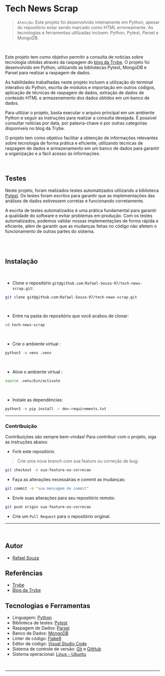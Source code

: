 # Tech News Scrap

> `Atenção`: Este projeto foi desenvolvido inteiramente em Python, apesar do repositório estar sendo marcado como HTML erroneamente. As tecnologias e ferramentas utilizadas incluem: Python, Pytest, Parsel e MongoDB.

<br>

Este projeto tem como objetivo permitir a consulta de notícias sobre tecnologia obtidas através da raspagem do [blog da Trybe](https://blog.betrybe.com/). O projeto foi desenvolvido em Python, utilizando as bibliotecas Pytest, MongoDB e Parsel para realizar a raspagem de dados.

As habilidades trabalhadas neste projeto incluem a utilização do terminal interativo do Python, escrita de módulos e importação em outros códigos, aplicação de técnicas de raspagem de dados, extração de dados de conteúdo HTML e armazenamento dos dados obtidos em um banco de dados.

Para utilizar o projeto, basta executar o arquivo principal em um ambiente Python e seguir as instruções para realizar a consulta desejada. É possível consultar notícias por data, por palavra-chave e por outras categorias disponíveis no blog da Trybe.

O projeto tem como objetivo facilitar a obtenção de informações relevantes sobre tecnologia de forma prática e eficiente, utilizando técnicas de raspagem de dados e armazenamento em um banco de dados para garantir a organização e a fácil acesso às informações.

<br>

## Testes

Neste projeto, foram realizados testes automatizados utilizando a biblioteca [Pytest](https://docs.pytest.org/en/7.2.x/). Os testes foram escritos para garantir que as implementações das análises de dados estivessem corretas e funcionando corretamente.

A escrita de testes automatizados é uma prática fundamental para garantir a qualidade do software e evitar problemas em produção. Com os testes automatizados, podemos validar nossas implementações de forma rápida e eficiente, além de garantir que as mudanças feitas no código não afetem o funcionamento de outras partes do sistema.

<br>
<br>

## Instalação

<br>

- Clone o repositório `git@github.com:Rafael-Souza-97/tech-news-scrap.git`:

```bash
git clone git@github.com:Rafael-Souza-97/tech-news-scrap.git
```

<br>

- Entre na pasta do repositório que você acabou de clonar:

```bash
cd tech-news-scrap
```

<br>

- Crie o ambiente virtual :

```bash
python3 -m venv .venv
```

<br>

- Ative o ambiente virtual :

```bash
source .venv/bin/activate
```

<br>

- Instale as dependências:

```bash
python3 -m pip install -r dev-requirements.txt
```

<hr>

### Contribuição

Contribuições são sempre bem-vindas! Para contribuir com o projeto, siga as instruções abaixo:

- Fork este repositório

> Crie uma nova branch com sua feature ou correção de bug:

```bash
git checkout -b sua-feature-ou-correcao
```

- Faça as alterações necessárias e commit as mudanças:

```bash
git commit -m "sua mensagem de commit"
```

- Envie suas alterações para seu repositório remoto:

```bash
git push origin sua-feature-ou-correcao
```

- Crie um `Pull Request` para o repositório original.

<hr>
<br>

## Autor

- [Rafael Souza](https://github.com/Rafael-Souza-97)

## Referências

 - [Trybe](https://www.betrybe.com/)
 - [Blog da Trybe](https://blog.betrybe.com/)

## Tecnologias e Ferramentas

- Linguagem: [Python](https://www.python.org/)
- Biblioteca de testes: [Pytest](https://docs.pytest.org/en/7.2.x/)
- Raspagem de Dados: [Parsel](https://pypi.org/project/parsel/)
- Banco de Dados: [MongoDB](https://www.mongodb.com/)
- Linter de código: [Flake8](https://flake8.pycqa.org/en/latest/)
- Editor de código: [Visual Studio Code](https://code.visualstudio.com/)
- Sistema de controle de versão: [Git](https://git-scm.com/) e [GitHub](https://github.com/)
- Sistema operacional: [Linux - Ubuntu](https://ubuntu.com/)

<br>
<hr>
